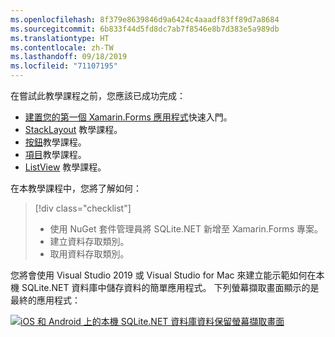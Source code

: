 ```yaml
---
ms.openlocfilehash: 8f379e8639846d9a6424c4aaadf83ff89d7a8684
ms.sourcegitcommit: 6b833f44d5fd8dc7ab7f8546e8b7d383e5a989db
ms.translationtype: HT
ms.contentlocale: zh-TW
ms.lasthandoff: 09/18/2019
ms.locfileid: "71107195"
---
```

在嘗試此教學課程之前，您應該已成功完成：

- [建置您的第一個 Xamarin.Forms 應用程式](~/get-started/first-app/index.md)快速入門。
- [StackLayout](~/get-started/tutorials/stacklayout/index.yml) 教學課程。
- [按鈕](~/get-started/tutorials/button/index.yml)教學課程。
- [項目](~/get-started/tutorials/entry/index.yml)教學課程。
- [ListView](~/get-started/tutorials/listview/index.yml) 教學課程。

在本教學課程中，您將了解如何：

> [!div class="checklist"]
>
> - 使用 NuGet 套件管理員將 SQLite.NET 新增至 Xamarin.Forms 專案。
> - 建立資料存取類別。
> - 取用資料存取類別。

您將會使用 Visual Studio 2019 或 Visual Studio for Mac 來建立能示範如何在本機 SQLite.NET 資料庫中儲存資料的簡單應用程式。 下列螢幕擷取畫面顯示的是最終的應用程式：

[![iOS 和 Android 上的本機 SQLite.NET 資料庫資料保留螢幕擷取畫面](../images/consume-data-access-classes-reduced.png "本機資料庫的資料保留")](../images/consume-data-access-classes-large.png#lightbox "本機資料庫的資料保留")
